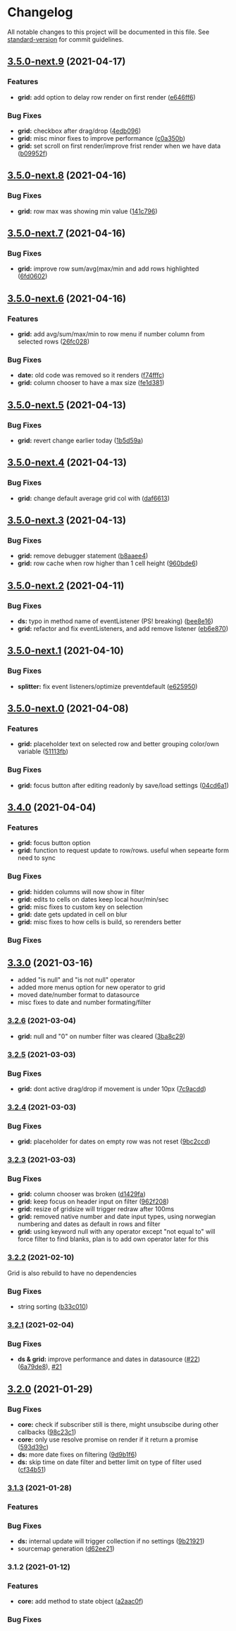 # Changelog

All notable changes to this project will be documented in this file. See [standard-version](https://github.com/conventional-changelog/standard-version) for commit guidelines.

## [3.5.0-next.9](https://github.com/simple-html/simple-html/compare/v3.5.0-next.8...v3.5.0-next.9) (2021-04-17)


### Features

* **grid:** add option to delay row render on first render ([e646ff6](https://github.com/simple-html/simple-html/commits/e646ff632dd2dc971412837725ce74446ab05464))


### Bug Fixes

* **grid:** checkbox after drag/drop ([4edb096](https://github.com/simple-html/simple-html/commits/4edb096142dcb8521c71328bf927ccd127755e89))
* **grid:** misc minor fixes to improve performance ([c0a350b](https://github.com/simple-html/simple-html/commits/c0a350bfe946d3b3cdbc0badd06aef872626f989))
* **grid:** set scroll on first render/improve frist render when we have data ([b09952f](https://github.com/simple-html/simple-html/commits/b09952fa471cf38e244b6ec3cb2a5424a0590dde))

## [3.5.0-next.8](https://github.com/simple-html/simple-html/compare/v3.5.0-next.7...v3.5.0-next.8) (2021-04-16)


### Bug Fixes

* **grid:** row max was showing min value ([141c796](https://github.com/simple-html/simple-html/commits/141c79675d11bf5b278a4370aa15da6a7a531d51))

## [3.5.0-next.7](https://github.com/simple-html/simple-html/compare/v3.5.0-next.6...v3.5.0-next.7) (2021-04-16)


### Bug Fixes

* **grid:** improve row sum/avg(max/min and add rows highlighted ([6fd0602](https://github.com/simple-html/simple-html/commits/6fd06029254e8aff82a5de028c37d8bd93075361))

## [3.5.0-next.6](https://github.com/simple-html/simple-html/compare/v3.5.0-next.5...v3.5.0-next.6) (2021-04-16)


### Features

* **grid:** add avg/sum/max/min to row menu if number column from selected rows ([26fc028](https://github.com/simple-html/simple-html/commits/26fc0287922f3eca0f9eb4601d7e349e8b300db2))


### Bug Fixes

* **date:** old code was removed so it renders ([f74fffc](https://github.com/simple-html/simple-html/commits/f74fffca4fef03a8bbff9ca8ce0b99b9c4c882bd))
* **grid:** column chooser to have a max size ([fe1d381](https://github.com/simple-html/simple-html/commits/fe1d381298b4eeafa4dec97f7906ce9a13cdbbf1))

## [3.5.0-next.5](https://github.com/simple-html/simple-html/compare/v3.5.0-next.4...v3.5.0-next.5) (2021-04-13)


### Bug Fixes

* **grid:** revert change earlier today ([1b5d59a](https://github.com/simple-html/simple-html/commits/1b5d59af45df369081de42ca09d9c3fb0582c3f6))

## [3.5.0-next.4](https://github.com/simple-html/simple-html/compare/v3.5.0-next.3...v3.5.0-next.4) (2021-04-13)


### Bug Fixes

* **grid:** change default average grid col with ([daf6613](https://github.com/simple-html/simple-html/commits/daf66131a719c64c441cd4c02f5a632dc4e1285a))

## [3.5.0-next.3](https://github.com/simple-html/simple-html/compare/v3.5.0-next.2...v3.5.0-next.3) (2021-04-13)


### Bug Fixes

* **grid:** remove debugger statement ([b8aaee4](https://github.com/simple-html/simple-html/commits/b8aaee47b49a341efdef0bb657899e09a51a5230))
* **grid:** row cache when row higher than 1 cell height ([960bde6](https://github.com/simple-html/simple-html/commits/960bde60229404d95428ff62e6bd0c6fc6ccffb4))

## [3.5.0-next.2](https://github.com/simple-html/simple-html/compare/v3.5.0-next.1...v3.5.0-next.2) (2021-04-11)


### Bug Fixes

* **ds:** typo in method name of eventListener (PS! breaking) ([bee8e16](https://github.com/simple-html/simple-html/commits/bee8e161949c58f60ef36e7e9582cf03e9e24294))
* **grid:** refactor and fix eventListeners, and add remove listener ([eb6e870](https://github.com/simple-html/simple-html/commits/eb6e87049f2a3cacddf93b501a7fe33bec826f21))

## [3.5.0-next.1](https://github.com/simple-html/simple-html/compare/v3.5.0-next.0...v3.5.0-next.1) (2021-04-10)


### Bug Fixes

* **splitter:**  fix event listeners/optimize preventdefault ([e625950](https://github.com/simple-html/simple-html/commits/e625950972c6b09659403942baaa18d1555c2f1e))

## [3.5.0-next.0](https://github.com/simple-html/simple-html/compare/v3.4.0...v3.5.0-next.0) (2021-04-08)


### Features

* **grid:** placeholder text on selected row and better grouping color/own variable ([51113fb](https://github.com/simple-html/simple-html/commits/51113fb7e8ffb33ef4f4c1465a3e3bbc4a12ce8a))


### Bug Fixes

* **grid:** focus button after editing readonly by save/load settings ([04cd6a1](https://github.com/simple-html/simple-html/commits/04cd6a1b03f614d89a88a63fe92b7a92e657e3df))

## [3.4.0](https://github.com/simple-html/simple-html/compare/v3.3.0...v3.4.0) (2021-04-04)

### Features
* **grid:** focus button option
* **grid:** function to request update to row/rows. useful when sepearte form need to sync

### Bug Fixes
* **grid:** hidden columns will now show in filter
* **grid:** edits to cells on dates keep local hour/min/sec
* **grid:** misc fixes to custom key on selection
* **grid:** date gets updated in cell on blur
* **grid:** misc fixes to how cells is build, so rerenders better

### Bug Fixes

## [3.3.0](https://github.com/simple-html/simple-html/compare/v3.2.6...v3.3.0) (2021-03-16)

* added "is null" and "is not null" operator
* added more menus option for new operator to grid
* moved date/number format to datasource
* misc fixes to date and number formating/filter

### [3.2.6](https://github.com/simple-html/simple-html/compare/v3.2.5...v3.2.6) (2021-03-04)


* **grid:** null and "0" on number filter was cleared ([3ba8c29](https://github.com/simple-html/simple-html/commits/3ba8c2963b93f995822eb809e3296356a0a1ca83))

### [3.2.5](https://github.com/simple-html/simple-html/compare/v3.2.4...v3.2.5) (2021-03-03)


### Bug Fixes

* **grid:** dont active drag/drop if movement is under 10px ([7c9acdd](https://github.com/simple-html/simple-html/commits/7c9acdd99ddad5936ef7a4fb2109cd3e150a41f0))

### [3.2.4](https://github.com/simple-html/simple-html/compare/v3.2.3...v3.2.4) (2021-03-03)


### Bug Fixes

* **grid:** placeholder for dates on empty row was not reset ([9bc2ccd](https://github.com/simple-html/simple-html/commits/9bc2ccdba4e046e83d8edf9601e6d9024dfeab67))

### [3.2.3](https://github.com/simple-html/simple-html/compare/v3.2.2...v3.2.3) (2021-03-03)


### Bug Fixes

* **grid:** column chooser was broken ([d1429fa](https://github.com/simple-html/simple-html/commits/d1429fa42f08c9dc88c84db3d5afa47ebacc88b3))
* **grid:** keep focus on header input on filter ([962f208](https://github.com/simple-html/simple-html/commits/962f208b872250b812d158b9a4dc678c46993e42))
* **grid:** resize of gridsize will trigger redraw after 100ms
* **grid:** removed native number and date input types, using norwegian numbering and dates as default in rows and filter
* **grid:** using keyword null with any operator except "not equal to" will force filter to find blanks, plan is to add own operator later for this

### [3.2.2](https://github.com/simple-html/simple-html/compare/v3.2.1...v3.2.2) (2021-02-10)

Grid is also rebuild to have no dependencies

### Bug Fixes

* string sorting ([b33c010](https://github.com/simple-html/simple-html/commits/b33c010b7f8002532b8b632bb2637ca0b91fb9a2))

### [3.2.1](https://github.com/simple-html/simple-html/compare/v3.2.0...v3.2.1) (2021-02-04)


### Bug Fixes

* **ds & grid:** improve performance and dates in datasource ([#22](https://github.com/simple-html/simple-html/issues/22)) ([6a79de8](https://github.com/simple-html/simple-html/commits/6a79de88de6ce2b0d66483d4c1f5b19973b205a2)), [#21](https://github.com/simple-html/simple-html/issues/21)

## [3.2.0](https://github.com/simple-html/simple-html/compare/v3.1.3...v3.2.0) (2021-01-29)


### Bug Fixes

* **core:** check if subscriber still is there, might unsubscibe during other callbacks ([98c23c1](https://github.com/simple-html/simple-html/commits/98c23c1636d0259002e155a3aa28a887c5b7d92d))
* **core:** only use resolve promise on render if it return a promise ([593d39c](https://github.com/simple-html/simple-html/commits/593d39c193697ed5277ffb0b1a02c36ee6293350))
* **ds:** more date fixes on filtering ([9d9b1f6](https://github.com/simple-html/simple-html/commits/9d9b1f634023b93175acb8dd3d4dab6447fe19a4))
* **ds:** skip time on date filter and better limit on type of filter used ([cf34b51](https://github.com/simple-html/simple-html/commits/cf34b51677b4b5e5c1c9ae7da3ae77ffbc6ecf4c))

### [3.1.3](https://github.com/simple-html/simple-html/compare/v3.1.2...v3.1.3) (2021-01-28)


### Features


### Bug Fixes

* **ds:** internal update will trigger collection if no settings ([9b21921](https://github.com/simple-html/simple-html/commits/9b219212d0c5e823ef7dddcadf43fe426dcacc42))
* sourcemap generation ([d62ee21](https://github.com/simple-html/simple-html/commits/d62ee2156471c06ac2940ef7e0cfe11aa8c8a10e))

### 3.1.2 (2021-01-12)


### Features

* **core:** add method to state object ([a2aac0f](https://github.com/simple-html/simple-html/commits/a2aac0fad0504abf571487978766b50c1743a4f0))


### Bug Fixes
